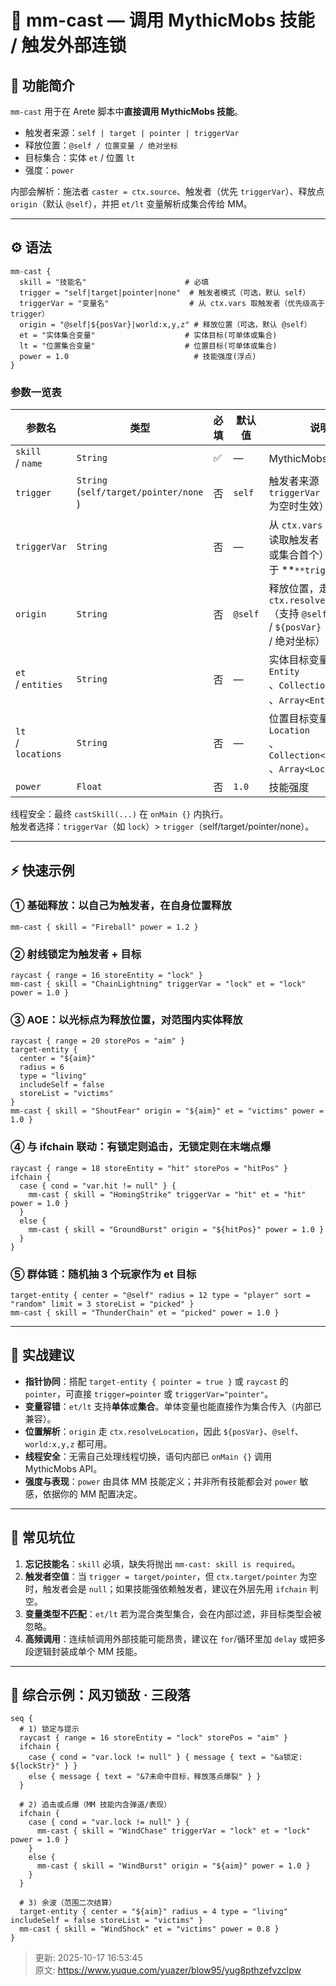 # 🐉 mm-cast — 调用 MythicMobs 技能 / 触发外部连锁

## 🧩 功能简介
`mm-cast` 用于在 Arete 脚本中**直接调用 MythicMobs 技能**。

+ 触发者来源：`self | target | pointer | triggerVar`
+ 释放位置：`@self / 位置变量 / 绝对坐标`
+ 目标集合：实体 `et` / 位置 `lt`
+ 强度：`power`

内部会解析：施法者 `caster = ctx.source`、触发者（优先 `triggerVar`）、释放点 `origin`（默认 `@self`），并把 `et/lt` 变量解析成集合传给 MM。

---

## ⚙️ 语法
```plain
mm-cast {
  skill = "技能名"                      # 必填
  trigger = "self|target|pointer|none"  # 触发者模式（可选，默认 self）
  triggerVar = "变量名"                  # 从 ctx.vars 取触发者（优先级高于 trigger）
  origin = "@self|${posVar}|world:x,y,z" # 释放位置（可选，默认 @self）
  et = "实体集合变量"                    # 实体目标(可单体或集合)
  lt = "位置集合变量"                    # 位置目标(可单体或集合)
  power = 1.0                            # 技能强度(浮点)
}
```

### 参数一览表
| 参数名 | 类型 | 必填 | 默认值 | 说明 |
| --- | --- | --- | --- | --- |
| `skill`<br/> / `name` | `String` | ✅ | — | MythicMobs 技能名称 |
| `trigger` | `String`<br/> (`self/target/pointer/none`<br/>) | 否 | `self` | 触发者来源（当 `triggerVar`<br/> 为空时生效） |
| `triggerVar` | `String` | 否 | — | 从 `ctx.vars`<br/> 读取触发者（`Entity`<br/> 或集合首个），**优先于 **`**trigger**` |
| `origin` | `String` | 否 | `@self` | 释放位置，走 `ctx.resolveLocation`<br/>（支持 `@self`<br/> / `${posVar}`<br/> / 绝对坐标） |
| `et`<br/> / `entities` | `String` | 否 | — | 实体目标变量；支持 `Entity`<br/>、`Collection<Entity>`<br/>、`Array<Entity>` |
| `lt`<br/> / `locations` | `String` | 否 | — | 位置目标变量；支持 `Location`<br/>、`Collection<Location>`<br/>、`Array<Location>` |
| `power` | `Float` | 否 | `1.0` | 技能强度 |


线程安全：最终 `castSkill(...)` 在 `onMain {}` 内执行。  
触发者选择：`triggerVar`（如 `lock`）> `trigger`（self/target/pointer/none）。

---

## ⚡ 快速示例
### ① 基础释放：以自己为触发者，在自身位置释放
```plain
mm-cast { skill = "Fireball" power = 1.2 }
```

### ② 射线锁定为触发者 + 目标
```plain
raycast { range = 16 storeEntity = "lock" }
mm-cast { skill = "ChainLightning" triggerVar = "lock" et = "lock" power = 1.0 }
```

### ③ AOE：以光标点为释放位置，对范围内实体释放
```plain
raycast { range = 20 storePos = "aim" }
target-entity {
  center = "${aim}"
  radius = 6
  type = "living"
  includeSelf = false
  storeList = "victims"
}
mm-cast { skill = "ShoutFear" origin = "${aim}" et = "victims" power = 1.0 }
```

### ④ 与 ifchain 联动：有锁定则追击，无锁定则在末端点爆
```plain
raycast { range = 18 storeEntity = "hit" storePos = "hitPos" }
ifchain {
  case { cond = "var.hit != null" } {
    mm-cast { skill = "HomingStrike" triggerVar = "hit" et = "hit" power = 1.0 }
  }
  else {
    mm-cast { skill = "GroundBurst" origin = "${hitPos}" power = 1.0 }
  }
}
```

### ⑤ 群体链：随机抽 3 个玩家作为 et 目标
```plain
target-entity { center = "@self" radius = 12 type = "player" sort = "random" limit = 3 storeList = "picked" }
mm-cast { skill = "ThunderChain" et = "picked" power = 1.0 }
```

---

## 🧠 实战建议
+ **指针协同**：搭配 `target-entity { pointer = true }` 或 `raycast` 的 `pointer`，可直接 `trigger=pointer` 或 `triggerVar="pointer"`。
+ **变量容错**：`et/lt` 支持**单体**或**集合**。单体变量也能直接作为集合传入（内部已兼容）。
+ **位置解析**：`origin` 走 `ctx.resolveLocation`，因此 `${posVar}`、`@self`、`world:x,y,z` 都可用。
+ **线程安全**：无需自己处理线程切换，语句内部已 `onMain {}` 调用 MythicMobs API。
+ **强度与表现**：`power` 由具体 MM 技能定义；并非所有技能都会对 `power` 敏感，依据你的 MM 配置决定。

---

## 🧱 常见坑位
1. **忘记技能名**：`skill` 必填，缺失将抛出 `mm-cast: skill is required`。
2. **触发者空值**：当 `trigger = target/pointer`，但 `ctx.target/pointer` 为空时，触发者会是 `null`；如果技能强依赖触发者，建议在外层先用 `ifchain` 判空。
3. **变量类型不匹配**：`et/lt` 若为混合类型集合，会在内部过滤，非目标类型会被忽略。
4. **高频调用**：连续帧调用外部技能可能昂贵，建议在 `for`/循环里加 `delay` 或把多段逻辑封装成单个 MM 技能。

---

## 🧾 综合示例：风刃锁敌 · 三段落
```plain
seq {
  # 1) 锁定与提示
  raycast { range = 16 storeEntity = "lock" storePos = "aim" }
  ifchain {
    case { cond = "var.lock != null" } { message { text = "&a锁定: ${lockStr}" } }
    else { message { text = "&7未命中目标，释放落点爆裂" } }
  }

  # 2) 追击或点爆（MM 技能内含弹道/表现）
  ifchain {
    case { cond = "var.lock != null" } {
      mm-cast { skill = "WindChase" triggerVar = "lock" et = "lock" power = 1.0 }
    }
    else {
      mm-cast { skill = "WindBurst" origin = "${aim}" power = 1.0 }
    }
  }

  # 3) 余波（范围二次结算）
  target-entity { center = "${aim}" radius = 4 type = "living" includeSelf = false storeList = "victims" }
  mm-cast { skill = "WindShock" et = "victims" power = 0.8 }
}
```



> 更新: 2025-10-17 16:53:45  
> 原文: <https://www.yuque.com/yuazer/blow95/yug8pthzefvzclpw>